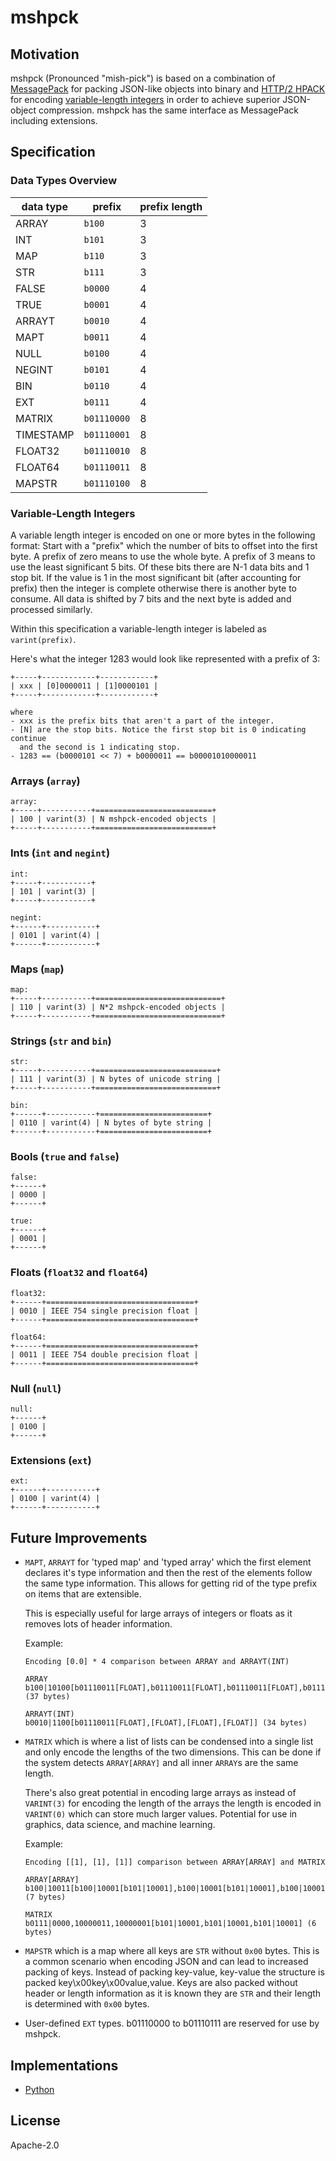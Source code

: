 # mshpck

## Motivation

mshpck (Pronounced "mish-pick") is based on a combination of [MessagePack](https://github.com/msgpack/msgpack)
for packing JSON-like objects into binary and [HTTP/2 HPACK](https://http2.github.io/http2-spec/compression.html)
for encoding [variable-length integers](https://http2.github.io/http2-spec/compression.html#rfc.section.5.1)
in order to achieve superior JSON-object compression. mshpck has the same interface as MessagePack including extensions.

## Specification

### Data Types Overview

| data type | prefix      | prefix length |
|-----------|-------------|---------------|
| ARRAY     | `b100`      | 3             |
| INT       | `b101`      | 3             |
| MAP       | `b110`      | 3             |
| STR       | `b111`      | 3             |
| FALSE     | `b0000`     | 4             |
| TRUE      | `b0001`     | 4             |
| ARRAYT    | `b0010`     | 4             |
| MAPT      | `b0011`     | 4             |
| NULL      | `b0100`     | 4             |
| NEGINT    | `b0101`     | 4             |
| BIN       | `b0110`     | 4             |
| EXT       | `b0111`     | 4             |
| MATRIX    | `b01110000` | 8             |
| TIMESTAMP | `b01110001` | 8             |
| FLOAT32   | `b01110010` | 8             |
| FLOAT64   | `b01110011` | 8             |
| MAPSTR    | `b01110100` | 8             |

### Variable-Length Integers

A variable length integer is encoded on one or more bytes in the following format:
Start with a "prefix" which the number of bits to offset into the first byte.
A prefix of zero means to use the whole byte. A prefix of 3 means to use the least
significant 5 bits. Of these bits there are N-1 data bits and 1 stop bit.  If the value
is 1 in the most significant bit (after accounting for prefix) then the integer is complete
otherwise there is another byte to consume. All data is shifted by 7 bits and the next byte
is added and processed similarly.

Within this specification a variable-length integer is labeled as `varint(prefix)`.

Here's what the integer 1283 would look like represented with a prefix of 3:

```
+-----+------------+------------+
| xxx | [0]0000011 | [1]0000101 |
+-----+------------+------------+

where
- xxx is the prefix bits that aren't a part of the integer.
- [N] are the stop bits. Notice the first stop bit is 0 indicating continue
  and the second is 1 indicating stop.
- 1283 == (b0000101 << 7) + b0000011 == b00001010000011
```

### Arrays (`array`)

```
array:
+-----+-----------+==========================+
| 100 | varint(3) | N mshpck-encoded objects |
+-----+-----------+==========================+
```

### Ints (`int` and `negint`)

```
int:
+-----+-----------+
| 101 | varint(3) |
+-----+-----------+

negint:
+------+-----------+
| 0101 | varint(4) |
+------+-----------+
```

### Maps (`map`)

```
map:
+-----+-----------+============================+
| 110 | varint(3) | N*2 mshpck-encoded objects |
+-----+-----------+============================+
```

### Strings (`str` and `bin`)

```
str:
+-----+-----------+===========================+
| 111 | varint(3) | N bytes of unicode string |
+-----+-----------+===========================+

bin:
+------+-----------+========================+
| 0110 | varint(4) | N bytes of byte string |
+------+-----------+========================+
```

### Bools (`true` and `false`)

```
false:
+------+
| 0000 |
+------+

true:
+------+
| 0001 |
+------+
```

### Floats (`float32` and `float64`)

```
float32:
+------+=================================+
| 0010 | IEEE 754 single precision float |
+------+=================================+

float64:
+------+=================================+
| 0011 | IEEE 754 double precision float |
+------+=================================+
```

### Null (`null`)

```
null:
+------+
| 0100 |
+------+
```

### Extensions (`ext`)

```
ext:
+------+-----------+
| 0100 | varint(4) |
+------+-----------+
```

## Future Improvements

- `MAPT`, `ARRAYT` for 'typed map' and 'typed array' which the first element
  declares it's type information and then the rest of the elements follow the
  same type information. This allows for getting rid of the type prefix on
  items that are extensible.
  
  This is especially useful for large arrays of integers or floats as it removes
  lots of header information.
  
  Example:
  
  ```
  Encoding [0.0] * 4 comparison between ARRAY and ARRAYT(INT)

  ARRAY
  b100|10100[b01110011[FLOAT],b01110011[FLOAT],b01110011[FLOAT],b01110011[FLOAT]] (37 bytes)
  
  ARRAYT(INT)
  b0010|1100[b01110011[FLOAT],[FLOAT],[FLOAT],[FLOAT]] (34 bytes)
  ```

- `MATRIX` which is where a list of lists can be condensed into a single list
  and only encode the lengths of the two dimensions. This can be done if the system
  detects `ARRAY[ARRAY]` and all inner `ARRAY`s are the same length.
  
  There's also great potential in encoding large arrays as instead of `VARINT(3)` for
  encoding the length of the arrays the length is encoded in `VARINT(0)` which can
  store much larger values. Potential for use in graphics, data science, and machine learning.
  
  Example:
  ```
  Encoding [[1], [1], [1]] comparison between ARRAY[ARRAY] and MATRIX

  ARRAY[ARRAY]
  b100|10011[b100|10001[b101|10001],b100|10001[b101|10001],b100|10001[b101|10001]] (7 bytes)
  
  MATRIX
  b0111|0000,10000011,10000001[b101|10001,b101|10001,b101|10001] (6 bytes)
  ```

- `MAPSTR` which is a map where all keys are `STR` without `0x00` bytes. This is a common
  scenario when encoding JSON and can lead to increased packing of keys. Instead of packing
  key-value, key-value the structure is packed key\x00key\x00value,value. Keys are also packed
  without header or length information as it is known they are `STR` and their length is determined
  with `0x00` bytes.

- User-defined `EXT` types. b01110000 to b01110111 are reserved for use by mshpck.


## Implementations

- [Python](https://github.com/SethMichaelLarson/mshpack)

## License

Apache-2.0

